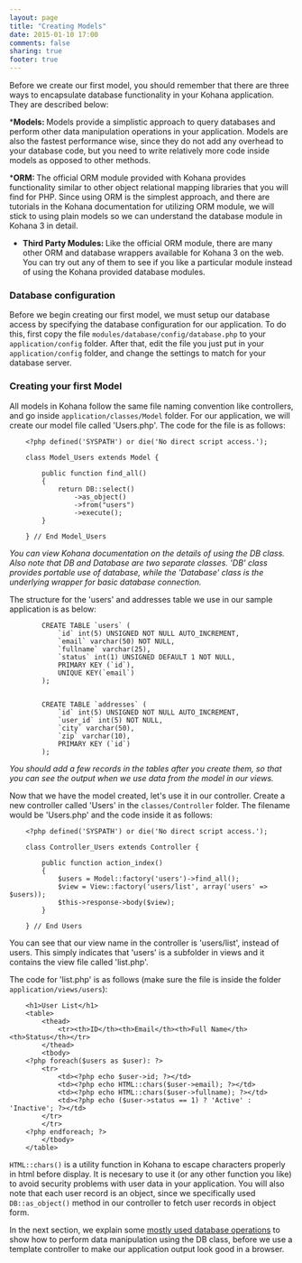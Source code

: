 ```yaml
---
layout: page
title: "Creating Models"
date: 2015-01-10 17:00
comments: false
sharing: true
footer: true
---
```


Before we create our first model, you should remember that there are three ways to encapsulate database functionality in your Kohana application. They are described below:

*<strong>Models: </strong>Models provide a simplistic approach to query databases and perform other data manipulation operations in your application. Models are also the fastest performance wise, since they do not add any overhead to your database code, but you need to write relatively more code inside models as opposed to other methods.

*<strong>ORM: </strong>The official ORM module provided with Kohana provides functionality similar to other object relational mapping libraries that you will find for PHP. Since using ORM is the simplest approach, and there are tutorials in the Kohana documentation for utilizing ORM module, we will stick to using plain models so we can understand the database module in Kohana 3 in detail. 

* <strong>Third Party Modules: </strong> Like the official ORM module, there are many other ORM and database wrappers available for Kohana 3 on the web. You can try out any of them to see if you like a particular module instead of using the Kohana provided database modules. 

### Database configuration
Before we begin creating our first model, we must setup our database access by specifying the database configuration for our application. To do this, first copy the file <code>modules/database/config/database.php</code> to your <code>application/config</code> folder. After that, edit the file you just put in your <code>application/config</code> folder, and change the settings to match for your database server.

### Creating your first Model
All models in Kohana follow the same file naming convention like controllers, and go inside <code>application/classes/Model</code> folder. For our application, we will create our model file called 'Users.php'. The code for the file is as follows:


		<?php defined('SYSPATH') or die('No direct script access.');

		class Model_Users extends Model {

			public function find_all()
			{
				return DB::select()
					->as_object()
					->from("users")
					->execute();
			}

		} // End Model_Users

<em>You can view Kohana documentation on the details of using the DB class. Also note that DB and Database are two separate classes. 'DB' class provides portable use of database, while the 'Database' class is the underlying wrapper for basic database connection.</em>

The structure for the 'users' and addresses table we use in our sample application is as below:
	
			CREATE TABLE `users` (
				`id` int(5) UNSIGNED NOT NULL AUTO_INCREMENT,
				`email` varchar(50) NOT NULL,
				`fullname` varchar(25),
				`status` int(1) UNSIGNED DEFAULT 1 NOT NULL,
				PRIMARY KEY (`id`),
				UNIQUE KEY(`email`)
			);
			
			
			CREATE TABLE `addresses` (
				`id` int(5) UNSIGNED NOT NULL AUTO_INCREMENT,
				`user_id` int(5) NOT NULL,
				`city` varchar(50),
				`zip` varchar(10),
				PRIMARY KEY (`id`)
			);
			
<em>You should add a few records in the tables after you create them, so that you can see the output when we use data from the model in our views.</em>

Now that we have the model created, let's use it in our controller. Create a new controller called 'Users' in the <code>classes/Controller</code> folder. The filename would be 'Users.php' and the code inside it as follows:

		<?php defined('SYSPATH') or die('No direct script access.');

		class Controller_Users extends Controller {

			public function action_index()
			{
				$users = Model::factory('users')->find_all();
				$view = View::factory('users/list', array('users' => $users));
				$this->response->body($view);
			}

		} // End Users

You can see that our view name in the controller is 'users/list', instead of users. This simply indicates that 'users' is a subfolder in views and it contains the view file called 'list.php'.

The code for 'list.php' is as follows (make sure the file is inside the folder <code>application/views/users</code>):

		<h1>User List</h1>
		<table>
			<thead>
				<tr><th>ID</th><th>Email</th><th>Full Name</th><th>Status</th></tr>
			</thead>
			<tbody>
		<?php foreach($users as $user): ?>
			<tr>
				<td><?php echo $user->id; ?></td>
				<td><?php echo HTML::chars($user->email); ?></td>
				<td><?php echo HTML::chars($user->fullname); ?></td>
				<td><?php echo ($user->status == 1) ? 'Active' : 'Inactive'; ?></td>
			</tr>
			</tr>
		<?php endforeach; ?>
			</tbody>
		</table>

<code>HTML::chars()</code> is a utility function in Kohana to escape characters properly in html before display. It is necesary to use it (or any other function you like) to avoid security problems with user data in your application.
You will also note that each user record is an object, since we specifically used <code>DB::as_object()</code> method in our controller to fetch user records in object form.

In the next section, we explain some [mostly used database operations](/application/data-manipulation) to show how to perform data manipulation using the DB class, before we use a template controller to make our application output look good in a browser.




